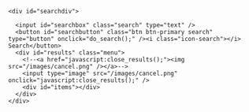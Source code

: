     <div id="searchdiv">
<script type="text/javascript">
function do_search() {
  run_search(function doit() {
  var resultsdiv = $('div#results');
  var itemsdiv = $('div#items');

  if (final_results.length > 0) {
    html = '<ul>';
    $.each(final_results, function(idx,obj) {
      var title = obj["t"];
      var link = obj["u"];
      html += '<li><a href="'+link+'">'+title+'</a></li>';
    });
    html += '</ul>';
    itemsdiv.html(html);
  } else {
    itemsdiv.html('<p class="error">No search results found.</p>');
  }

  if (!resultsdiv.is(":visible")) {
    resultsdiv.css({top:0,left:0,width:"300px","max-height":"100px"}).position({
      my: "left top",
      at: "left bottom",
      of: "input#searchbox",
      offset: "0 0",
      collision: "none"
    }).fadeIn();
  }
  });
}

function close_results() {
  var resultsdiv = $('div#results');
  if (resultsdiv.is(":visible")) {
    resultsdiv.fadeOut();
  }
}
</script>
      <input id="searchbox" class="search" type="text" />
      <button id="searchbutton" class="btn btn-primary search" type="button" onclick="do_search();" /><i class="icon-search"></i> Search</button>
      <div id="results" class="menu">
        <!--<a href="javascript:close_results();"><img src="/images/cancel.png" /></a>-->
        <input type="image" src="/images/cancel.png" onclick="javascript:close_results();" />
        <div id="items"></div>
      </div>
    </div>
